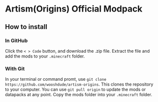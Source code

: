 # Artism(Origins) Official Modpack

## How to install
### In GitHub
Click the `< > Code` button, and download the .zip file. Extract the file and add the mods to your `.minecraft` folder. 

### With Git
In your terminal or command promt, use `git clone https://github.com/wooshdude/artism-origins`. This clones the repository to your computer. You can use `git pull origin` to update the mods or datapacks at any point. Copy the mods folder into your `.minecraft` folder.
